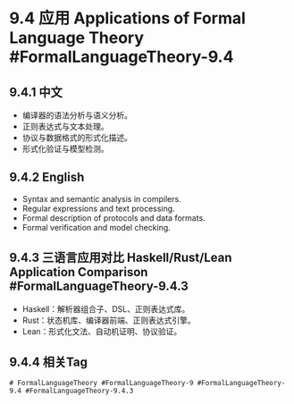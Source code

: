 # 9.4 应用 Applications of Formal Language Theory #FormalLanguageTheory-9.4

## 9.4.1 中文

- 编译器的语法分析与语义分析。
- 正则表达式与文本处理。
- 协议与数据格式的形式化描述。
- 形式化验证与模型检测。

## 9.4.2 English

- Syntax and semantic analysis in compilers.
- Regular expressions and text processing.
- Formal description of protocols and data formats.
- Formal verification and model checking.

## 9.4.3 三语言应用对比 Haskell/Rust/Lean Application Comparison #FormalLanguageTheory-9.4.3

- Haskell：解析器组合子、DSL、正则表达式库。
- Rust：状态机库、编译器前端、正则表达式引擎。
- Lean：形式化文法、自动机证明、协议验证。

## 9.4.4 相关Tag

`# FormalLanguageTheory #FormalLanguageTheory-9 #FormalLanguageTheory-9.4 #FormalLanguageTheory-9.4.3`
